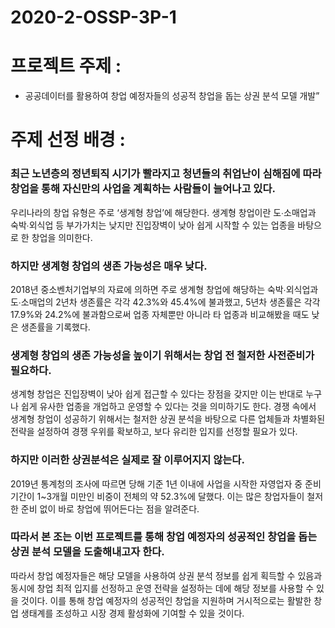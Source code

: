 # 2020-2-OSSP-3P-1

# 프로젝트 주제 : 

- 공공데이터를 활용하여 창업 예정자들의 성공적 창업을 돕는 상권 분석 모델 개발”

# 주제 선정 배경 : 

### 최근 노년층의 정년퇴직 시기가 빨라지고 청년들의 취업난이 심해짐에 따라 창업을 통해 자신만의 사업을 계획하는 사람들이 늘어나고 있다.

우리나라의 창업 유형은 주로 ‘생계형 창업’에 해당한다. 
생계형 창업이란 도∙소매업과 숙박∙외식업 등 부가가치는 낮지만 진입장벽이 낮아 쉽게 시작할 수 있는 업종을 바탕으로 한 창업을 의미한다. 



### 하지만 생계형 창업의 생존 가능성은 매우 낮다. 

2018년 중소벤처기업부의 자료에 의하면 주로 생계형 창업에 해당하는 숙박∙외식업과 도∙소매업의 2년차 생존률은 각각 42.3%와 45.4%에 불과했고, 5년차 생존률은 각각 17.9%와 24.2%에 불과함으로써 업종 자체뿐만 아니라 타 업종과 비교해봤을 때도 낮은 생존률을 기록했다. 

### 생계형 창업의 생존 가능성을 높이기 위해서는 창업 전 철저한 사전준비가 필요하다. 

생계형 창업은 진입장벽이 낮아 쉽게 접근할 수 있다는 장점을 갖지만 이는 반대로 누구나 쉽게 유사한 업종을 개업하고 운영할 수 있다는 것을 의미하기도 한다. 경쟁 속에서 생계형 창업이 성공하기 위해서는 철저한 상권 분석을 바탕으로 다른 업체들과 차별화된 전략을 설정하여 경쟁 우위를 확보하고, 보다 유리한 입지를 선정할 필요가 있다. 

### 하지만 이러한 상권분석은 실제로 잘 이루어지지 않는다. 

2019년 통계청의 조사에 따르면 당해 기준 1년 이내에 사업을 시작한 자영업자 중 준비기간이 1~3개월 미만인 비중이 전체의 약 52.3%에 달했다. 이는 많은 창업자들이 철저한 준비 없이 바로 창업에 뛰어든다는 점을 알려준다.



### 따라서 본 조는 이번 프로젝트를 통해 창업 예정자의 성공적인 창업을 돕는 상권 분석 모델을 도출해내고자 한다. 

따라서 창업 예정자들은 해당 모델을 사용하여 상권 분석 정보를 쉽게 획득할 수 있음과 동시에 창업 최적 입지를 선정하고 운영 전략을 설정하는 데에 해당 정보를 사용할 수 있을 것이다. 
이를 통해 창업 예정자의 성공적인 창업을 지원하며 거시적으로는 활발한 창업 생태계를 조성하고 시장 경제 활성화에 기여할 수 있을 것이다.

